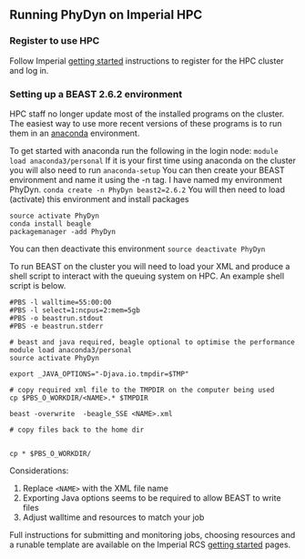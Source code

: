 ## Running PhyDyn on Imperial HPC
### Register to use HPC
 Follow Imperial [getting started](https://www.imperial.ac.uk/admin-services/ict/self-service/research-support/rcs/support/getting-started/) instructions to register for the HPC cluster and log in.

 ### Setting up a BEAST 2.6.2 environment
 HPC staff no longer update most of the installed programs on the cluster. The easiest way to use more recent versions of these programs is to run them in an [anaconda](https://www.imperial.ac.uk/admin-services/ict/self-service/research-support/rcs/support/applications/conda/) environment.

 To get started with anaconda run the following in the login node:
 ``` module load anaconda3/personal ```
 If it is your first time using anaconda on the cluster you will also need to run
``` anaconda-setup ```
 You can then create your BEAST environment and name it using the -n tag. I have named my environment PhyDyn.
 ``` conda create -n PhyDyn beast2=2.6.2 ```
 You will then need to load (activate) this environment and install packages
 ``` 
 source activate PhyDyn
 conda install beagle
 packagemanager -add PhyDyn 
 ```
You can then deactivate this environment
``` source deactivate PhyDyn ```

To run BEAST on the cluster you will need to load your XML and produce a shell script to interact with the queuing system on HPC. An example shell script is below.

```
#PBS -l walltime=55:00:00
#PBS -l select=1:ncpus=2:mem=5gb
#PBS -o beastrun.stdout
#PBS -e beastrun.stderr

# beast and java required, beagle optional to optimise the performance
module load anaconda3/personal
source activate PhyDyn

export _JAVA_OPTIONS="-Djava.io.tmpdir=$TMP"

# copy required xml file to the TMPDIR on the computer being used
cp $PBS_O_WORKDIR/<NAME>.* $TMPDIR

beast -overwrite  -beagle_SSE <NAME>.xml

# copy files back to the home dir


cp * $PBS_O_WORKDIR/
```
Considerations:
1. Replace `<NAME>` with the XML file name
2. Exporting Java options seems to be required to allow BEAST to write files
3. Adjust walltime and resources to match your job

Full instructions for submitting and monitoring jobs, choosing resources and a runable template are available on the Imperial RCS [getting started](https://www.imperial.ac.uk/admin-services/ict/self-service/research-support/rcs/support/getting-started/) pages.

